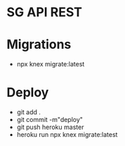 # SG API REST

# Migrations
 - npx knex migrate:latest

# Deploy
 - git add .
 - git commit -m"deploy"
 - git push heroku master
 - heroku run npx knex migrate:latest